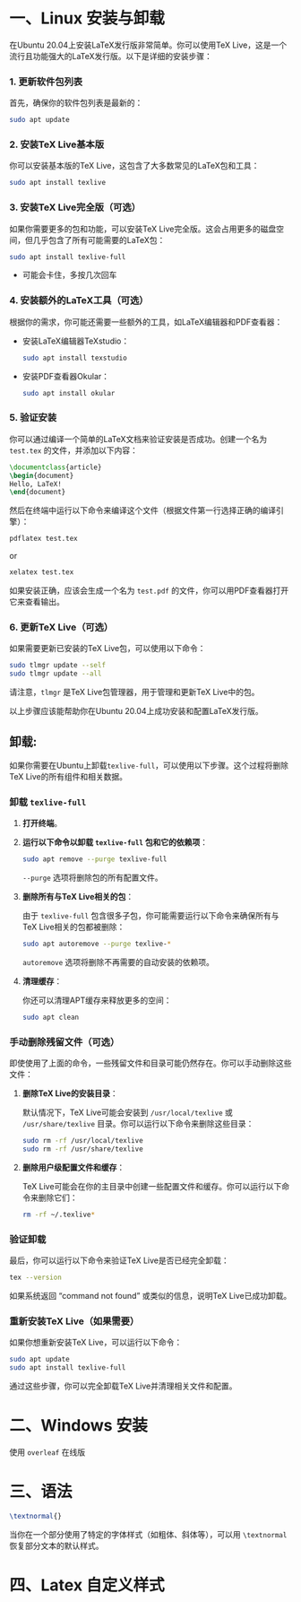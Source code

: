 # 一、Linux 安装与卸载

在Ubuntu 20.04上安装LaTeX发行版非常简单。你可以使用TeX Live，这是一个流行且功能强大的LaTeX发行版。以下是详细的安装步骤：

### 1. 更新软件包列表

首先，确保你的软件包列表是最新的：

```bash
sudo apt update
```

### 2. 安装TeX Live基本版

你可以安装基本版的TeX Live，这包含了大多数常见的LaTeX包和工具：

```bash
sudo apt install texlive
```

### 3. 安装TeX Live完全版（可选）

如果你需要更多的包和功能，可以安装TeX Live完全版。这会占用更多的磁盘空间，但几乎包含了所有可能需要的LaTeX包：

```bash
sudo apt install texlive-full
```

- 可能会卡住，多按几次回车

### 4. 安装额外的LaTeX工具（可选）

根据你的需求，你可能还需要一些额外的工具，如LaTeX编辑器和PDF查看器：

- 安装LaTeX编辑器TeXstudio：

  ```bash
  sudo apt install texstudio
  ```

- 安装PDF查看器Okular：

  ```bash
  sudo apt install okular
  ```

### 5. 验证安装

你可以通过编译一个简单的LaTeX文档来验证安装是否成功。创建一个名为 `test.tex` 的文件，并添加以下内容：

```latex
\documentclass{article}
\begin{document}
Hello, LaTeX!
\end{document}
```

然后在终端中运行以下命令来编译这个文件（根据文件第一行选择正确的编译引擎）：

```bash
pdflatex test.tex
```

or

```bash
xelatex test.tex
```

如果安装正确，应该会生成一个名为 `test.pdf` 的文件，你可以用PDF查看器打开它来查看输出。

### 6. 更新TeX Live（可选）

如果需要更新已安装的TeX Live包，可以使用以下命令：

```bash
sudo tlmgr update --self
sudo tlmgr update --all
```

请注意，`tlmgr` 是TeX Live包管理器，用于管理和更新TeX Live中的包。

以上步骤应该能帮助你在Ubuntu 20.04上成功安装和配置LaTeX发行版。

## 卸载:

如果你需要在Ubuntu上卸载`texlive-full`，可以使用以下步骤。这个过程将删除TeX Live的所有组件和相关数据。

### 卸载 `texlive-full`

1. **打开终端**。

2. **运行以下命令以卸载 `texlive-full` 包和它的依赖项**：

   ```bash
   sudo apt remove --purge texlive-full
   ```

   `--purge` 选项将删除包的所有配置文件。

3. **删除所有与TeX Live相关的包**：

   由于 `texlive-full` 包含很多子包，你可能需要运行以下命令来确保所有与TeX Live相关的包都被删除：

   ```bash
   sudo apt autoremove --purge texlive-*
   ```

   `autoremove` 选项将删除不再需要的自动安装的依赖项。

4. **清理缓存**：

   你还可以清理APT缓存来释放更多的空间：

   ```bash
   sudo apt clean
   ```

### 手动删除残留文件（可选）

即使使用了上面的命令，一些残留文件和目录可能仍然存在。你可以手动删除这些文件：

1. **删除TeX Live的安装目录**：

   默认情况下，TeX Live可能会安装到 `/usr/local/texlive` 或 `/usr/share/texlive` 目录。你可以运行以下命令来删除这些目录：

   ```bash
   sudo rm -rf /usr/local/texlive
   sudo rm -rf /usr/share/texlive
   ```

2. **删除用户级配置文件和缓存**：

   TeX Live可能会在你的主目录中创建一些配置文件和缓存。你可以运行以下命令来删除它们：

   ```bash
   rm -rf ~/.texlive*
   ```

### 验证卸载

最后，你可以运行以下命令来验证TeX Live是否已经完全卸载：

```bash
tex --version
```

如果系统返回 “command not found” 或类似的信息，说明TeX Live已成功卸载。

### 重新安装TeX Live（如果需要）

如果你想重新安装TeX Live，可以运行以下命令：

```bash
sudo apt update
sudo apt install texlive-full
```

通过这些步骤，你可以完全卸载TeX Live并清理相关文件和配置。



# 二、Windows 安装

使用 `overleaf` 在线版

# 三、语法

```latex
\textnormal{}
```

当你在一个部分使用了特定的字体样式（如粗体、斜体等），可以用 `\textnormal` 恢复部分文本的默认样式。

# 四、Latex 自定义样式

